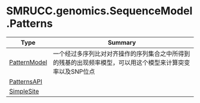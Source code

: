 ﻿
# SMRUCC.genomics.SequenceModel.Patterns

|Type|Summary|
|----|-------|
|[PatternModel](./PatternModel.md)|一个经过多序列比对对齐操作的序列集合之中所得到的残基的出现频率模型，可以用这个模型来计算突变率以及SNP位点|
|[PatternsAPI](./PatternsAPI.md)||
|[SimpleSite](./SimpleSite.md)||

